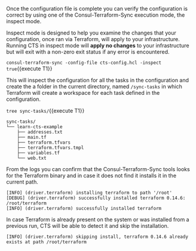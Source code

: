 Once the configuration file is complete you can verify the configuration is
correct by using one of the Consul-Terraform-Sync execution mode, the inspect mode.

Inspect mode is designed to help you examine the changes that your configuration,
once ran via Terraform, will apply to your infrastructure. Running CTS in 
inspect mode will **apply no changes** to your infrastructure but will exit with
a non-zero exit status if any error is encountered.

`consul-terraform-sync -config-file cts-config.hcl -inspect true`{{execute T1}}

This will inspect the configuration for all the tasks in the configuration and
create the a folder in the current directory, named `/sync-tasks` in which 
Terraform will create a workspace for each task defined in the configuration.

`tree sync-tasks/`{{execute T1}}

```snapshot
sync-tasks/
└── learn-cts-example
    ├── addresses.txt
    ├── main.tf
    ├── terraform.tfvars
    ├── terraform.tfvars.tmpl
    ├── variables.tf
    └── web.txt
``` 

From the logs you can confirm that the Consul-Terraform-Sync tools looks for the
Terraform binary and in case it does not find it installs it in the current path.

```snapshot
[INFO] (driver.terraform) installing terraform to path '/root'
[DEBUG] (driver.terraform) successfully installed terraform 0.14.6: /root/terraform
[INFO] (driver.terraform) successfully installed terraform
```

In case Terraform is already present on the system or was installed from a 
previous run, CTS will be able to detect it and skip the installation.

```snapshot
[INFO] (driver.terraform) skipping install, terraform 0.14.6 already exists at path /root/terraform
```